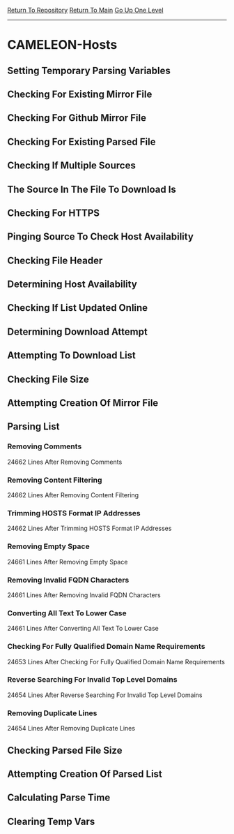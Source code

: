[Return To Repository](https://github.com/deathbybandaid/piholeparser/)
[Return To Main](https://github.com/deathbybandaid/piholeparser/blob/master/RecentRunLogs/Mainlog.md)
[Go Up One Level](https://github.com/deathbybandaid/piholeparser/blob/master/RecentRunLogs/TopLevelScripts/30-Processing-External-Blacklists.md)
____________________________________
# CAMELEON-Hosts
## Setting Temporary Parsing Variables
## Checking For Existing Mirror File
## Checking For Github Mirror File
## Checking For Existing Parsed File
## Checking If Multiple Sources
## The Source In The File To Download Is
## Checking For HTTPS
## Pinging Source To Check Host Availability
## Checking File Header
## Determining Host Availability
## Checking If List Updated Online
## Determining Download Attempt
## Attempting To Download List
## Checking File Size
## Attempting Creation Of Mirror File
## Parsing List
### Removing Comments
24662 Lines After Removing Comments
### Removing Content Filtering
24662 Lines After Removing Content Filtering
### Trimming HOSTS Format IP Addresses
24662 Lines After Trimming HOSTS Format IP Addresses
### Removing Empty Space
24661 Lines After Removing Empty Space
### Removing Invalid FQDN Characters
24661 Lines After Removing Invalid FQDN Characters
### Converting All Text To Lower Case
24661 Lines After Converting All Text To Lower Case
### Checking For Fully Qualified Domain Name Requirements
24653 Lines After Checking For Fully Qualified Domain Name Requirements
### Reverse Searching For Invalid Top Level Domains
24654 Lines After Reverse Searching For Invalid Top Level Domains
### Removing Duplicate Lines
24654 Lines After Removing Duplicate Lines
## Checking Parsed File Size
## Attempting Creation Of Parsed List
## Calculating Parse Time
## Clearing Temp Vars
